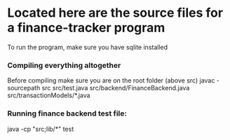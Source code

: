 # Located here are the source files for a finance-tracker program

To run the program, make sure you have sqlite installed

### Compiling everything altogether
Before compiling make sure you are on the root folder (above src)
javac -sourcepath src src/test.java src/backend/FinanceBackend.java src/transactionModels/*.java 

### Running finance backend test file:
java -cp "src;lib/*" test



